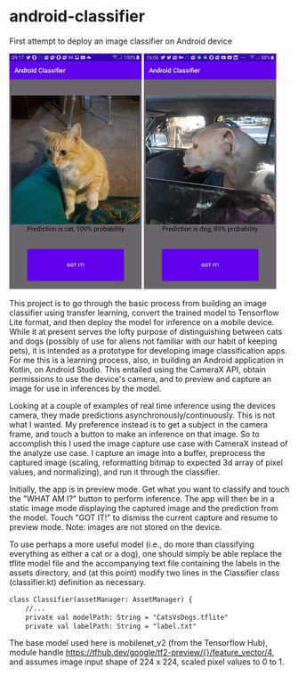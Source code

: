 # android-classifier
First attempt to deploy an image classifier on Android device

![Screenshot](Screenshot.jpg) ![Screenshot](Screenshot2.jpg)

This project is to go through the basic process from building an image classifier using transfer learning, convert the trained model to Tensorflow Lite format, and then deploy the model for inference on a mobile device. While it at present serves the lofty purpose of distinguishing between cats and dogs (possibly of use for aliens not familiar with our habit of keeping pets), it is intended as a prototype for developing image classification apps. For me this is a learning process, also, in building an Android application in Kotlin, on Android Studio. This entailed using the CameraX API, obtain permissions to use the device's camera, and to preview and capture an image for use in inferences by the model.

Looking at a couple of examples of real time inference using the devices camera, they made predictions asynchronously/continuously. This is not what I wanted. My preference instead is to get a subject in the camera frame, and touch a button to make an inference on that image. So to accomplish this I used the image capture use case with CameraX instead of the analyze use case. I capture an image into a buffer, preprocess the captured image (scaling, reformatting bitmap to expected 3d array of pixel values, and normalizing), and run it through the classifier.

Initially, the app is in preview mode. Get what you want to classify and touch the "WHAT AM I?" button to perform inference. The app will then be in a static image mode displaying the captured image and the prediction from the model. Touch "GOT IT!" to dismiss the current capture and resume to preview mode. Note: images are not stored on the device.

To use perhaps a more useful model (i.e., do more than classifying everything as either a cat or a dog), one should simply be able replace the tflite model file and the accompanying text file containing the labels in the assets directory, and (at this point) modify two lines in the Classifier class (classifier.kt) definition as necessary.

```
class Classifier(assetManager: AssetManager) {
    //...
    private val modelPath: String = "CatsVsDogs.tflite"
    private val labelPath: String = "label.txt"
```

The base model used here is mobilenet_v2 (from the Tensorflow Hub), module handle https://tfhub.dev/google/tf2-preview/{}/feature_vector/4, and assumes image input shape of 224 x 224, scaled pixel values to 0 to 1.


